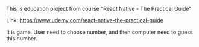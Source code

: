 This is education project from course "React Native - The Practical Guide"

Link: https://www.udemy.com/react-native-the-practical-guide

It is game. User need to choose number, and then computer need to guess this number.
